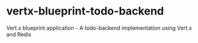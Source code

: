 # vertx-blueprint-todo-backend
Vert.x blueprint application - A todo-backend implementation using Vert.x and Redis
